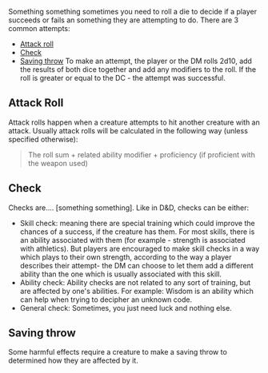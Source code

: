 Something something sometimes you need to roll a die to decide if a player succeeds or fails an something they are attempting to do. There are 3 common attempts:
 - [Attack roll](#Attack-roll)
 - [Check](#Check)
 - [Saving throw](#Saving-throw)
 To make an attempt, the player or the DM rolls 2d10, add the results of both dice together and add any modifiers to the roll. If the roll is greater or equal to the DC - the attempt was successful.
 
## Attack Roll
Attack rolls happen when a creature attempts to hit another creature with an attack.
Usually attack rolls will be calculated in the following way (unless specified otherwise):

> The roll sum + related ability modifier + proficiency (if proficient with the weapon used)

## Check
Checks are.... [something something]. Like in D&D, checks can be either:
 - Skill check: meaning there are special training which could improve the chances of a success, if  the creature has them. For most skills, there is an ability associated with them (for example - strength is associated with athletics). But players are encouraged to make skill checks in a way which plays to their own strength, according to the way a player describes their attempt- the DM can choose to let them add a different ability than the one which is usually associated with this skill.
 - Ability check: Ability checks are not related to any sort of training, but are affected by one's abilities. For example: Wisdom is an ability which can help when trying to decipher an unknown code.
 - General check: Sometimes, you just need luck and nothing else.

## Saving throw
Some harmful effects require a creature to make a saving throw to determined how they are affected by it. 
<!--stackedit_data:
eyJoaXN0b3J5IjpbMTM1NjEyNTU0OSwtMTY0Mzg0MjQ5OF19
-->